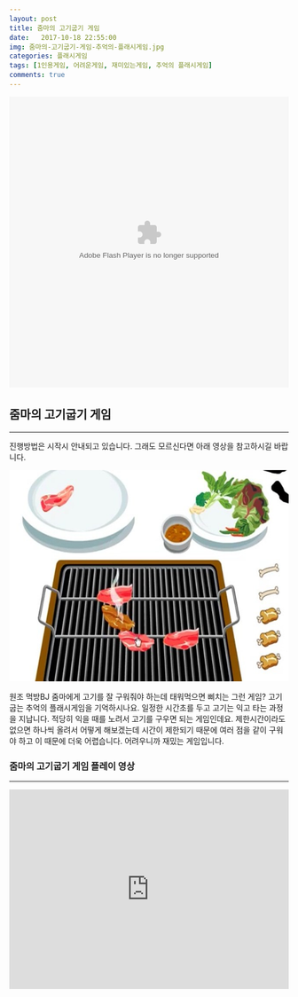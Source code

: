 ```yaml
---
layout: post
title: 줌마의 고기굽기 게임
date:   2017-10-18 22:55:00
img: 줌마의-고기굽기-게임-추억의-플래시게임.jpg
categories: 플래시게임
tags: [1인용게임, 어려운게임, 재미있는게임, 추억의 플래시게임]
comments: true
---
```



<embed src="http://dfhsdfhsdhdf.tistory.com/attachment/cfile21.uf@244B08445279AC4A0DCB09.swf" type="application/x-shockwave-flash" width="100%" height="525">
<h2>줌마의 고기굽기 게임</h2>

<hr />

진행방법은 시작시 안내되고 있습니다. 그래도 모르신다면 아래 영상을 참고하시길 바랍니다.

<img class="alignnone size-mh-magazine-lite-content wp-image-274" src="/images/줌마의-고기굽기-게임-추억의-플래시게임.jpg" alt="" width="100%" height="381" />

원조 먹방BJ 줌마에게 고기를 잘 구워줘야 하는데 태워먹으면 삐치는 그런 게임? 고기굽는 추억의 플래시게임을 기억하시나요. 일정한 시간초를 두고 고기는 익고 타는 과정을 지납니다. 적당히 익을 때를 노려서 고기를 구우면 되는 게임인데요. 제한시간이라도 없으면 하나씩 올려서 어떻게 해보겠는데 시간이 제한되기 때문에 여러 점을 같이 구워야 하고 이 때문에 더욱 어렵습니다. 어려우니까 재밌는 게임입니다.
<h3>줌마의 고기굽기 게임 플레이 영상</h3>

<hr />

<iframe src="https://www.youtube.com/embed/6dNkFBNSENk?rel=0" width="100%" height="360" frameborder="0" allowfullscreen="allowfullscreen"></iframe>